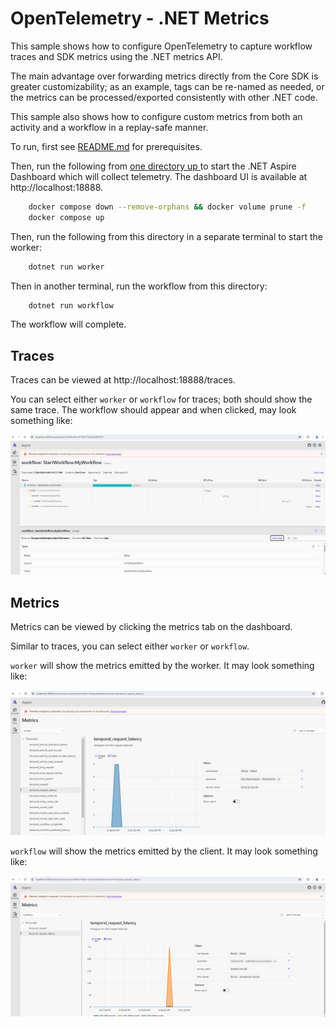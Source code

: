 # OpenTelemetry - .NET Metrics

This sample shows how to configure OpenTelemetry to capture workflow traces and SDK metrics using the .NET metrics API.

The main advantage over forwarding metrics directly from the Core SDK is greater customizability; as an example, tags can be re-named as needed, or the metrics can be processed/exported consistently with other .NET code.

This sample also shows how to configure custom metrics from both an activity and a workflow in a replay-safe manner.

To run, first see [README.md](../../../README.md) for prerequisites.

Then, run the following from [one directory up ](../docker-compose.yaml) to start the .NET Aspire Dashboard which will collect telemetry. The dashboard UI is available at http://localhost:18888.

```bash
    docker compose down --remove-orphans && docker volume prune -f
    docker compose up
```
Then, run the following from this directory in a separate terminal to start the worker:

```bash
    dotnet run worker
```

Then in another terminal, run the workflow from this directory:

```bash
    dotnet run workflow
```

The workflow will complete.

## Traces

Traces can be viewed at http://localhost:18888/traces.

You can select either `worker` or `workflow` for traces; both should show the same trace. The workflow should appear and when clicked, may look something like:

![Tracing Screenshot](tracing-screenshot.png)

## Metrics

Metrics can be viewed by clicking the metrics tab on the dashboard.

Similar to traces, you can select either `worker` or `workflow`.

`worker` will show the metrics emitted by the worker. It may look something like:

![Worker Metrics Screenshot](worker-metrics-screenshot.png)

`workflow` will show the metrics emitted by the client. It may look something like:

![Client Metrics Screenshot](client-metrics-screenshot.png)
